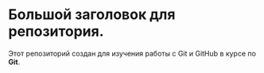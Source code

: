 # Большой заголовок для репозитория.
Этот репозиторий создан для изучения работы с Git и GitHub в курсе по **Git**.
